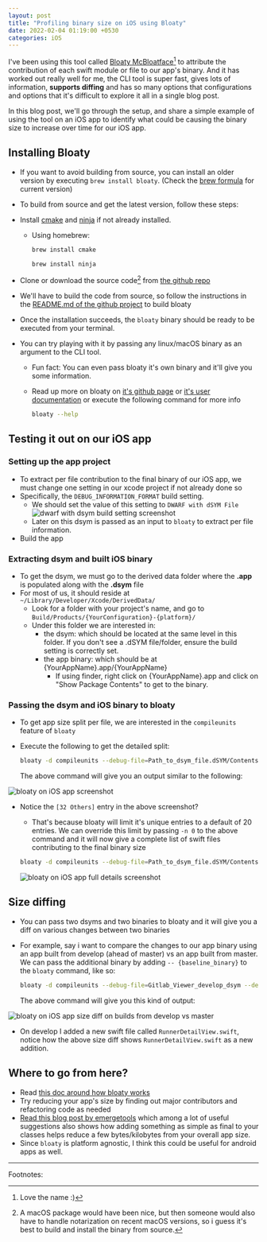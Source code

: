 ```yaml
---
layout: post
title: "Profiling binary size on iOS using Bloaty"
date: 2022-02-04 01:19:00 +0530
categories: iOS
---
```


I've been using this tool called [Bloaty McBloatface](https://github.com/google/bloaty)[^1] to attribute the contribution of each swift module or file to our app's binary. And it has worked out really well for me, the CLI tool is super fast, gives lots of information, **supports diffing** and has so many options that configurations and options that it's difficult to explore it all in a single blog post.

In this blog post, we'll go through the setup, and share a simple example of using the tool on an iOS app to identify what could be causing the binary size to increase over time for our iOS app.

## Installing Bloaty

- If you want to avoid building from source, you can install an older version by executing `brew install bloaty`. (Check the [brew formula](https://formulae.brew.sh/formula/bloaty) for current version)
- To build from source and get the latest version, follow these steps:
- Install [cmake](https://cmake.org/) and [ninja]((https://ninja-build.org/)) if not already installed.
  - Using homebrew:

    ```bash
    brew install cmake
    ```

    ```bash
    brew install ninja
    ```

- Clone or download the source code[^2] from [the github repo](https://github.com/google/bloaty)
- We'll have to build the code from source, so follow the instructions in the [README.md of the github project](https://github.com/google/bloaty) to build bloaty
- Once the installation succeeds, the `bloaty` binary should be ready to be executed from your terminal.
- You can try playing with it by passing any linux/macOS binary as an argument to the CLI tool.
  - Fun fact: You can even pass bloaty it's own binary and it'll give you some information.
  - Read up more on bloaty on [it's github page](https://github.com/google/bloaty) or [it's user documentation](https://github.com/google/bloaty/blob/f01ea59bdda11708d74a3826c23d6e2db6c996f0/doc/using.md) or execute the following command for more info
  
    ```bash
    bloaty --help
    ```

## Testing it out on our iOS app

### Setting up the app project

- To extract per file contribution to the final binary of our iOS app, we must change one setting in our xcode project if not already done so
- Specifically, the `DEBUG_INFORMATION_FORMAT` build setting.
  - We should set the value of this setting to `DWARF with dSYM File`
    ![dwarf with dsym build setting screenshot](/assets/bloaty/2022_02_04_dwarf_with_dsym_build_setting.png)
  - Later on this dsym is passed as an input to `bloaty` to extract per file information.
- Build the app

### Extracting dsym and built iOS binary

- To get the dsym, we must go to the derived data folder where the **.app** is populated along with the **.dsym** file
- For most of us, it should reside at `~/Library/Developer/Xcode/DerivedData/`
  - Look for a folder with your project's name, and go to `Build/Products/{YourConfiguration}-{platform}/`
  - Under this folder we are interested in:
    - the dsym: which should be located at the same level in this folder. If you don't see a .dSYM file/folder, ensure the build setting is correctly set.
    - the app binary: which should be at {YourAppName}.app/{YourAppName}
      - If using finder, right click on {YourAppName}.app and click on "Show Package Contents" to get to the binary.

### Passing the dsym and iOS binary to bloaty

- To get app size split per file, we are interested in the `compileunits` feature of `bloaty`
- Execute the following to get the detailed split:

  ```bash
  bloaty -d compileunits --debug-file=Path_to_dsym_file.dSYM/Contents/Resources/DWARF/{YOUR_APP_NAME} path_to_your_app_binary
  ```

  The above command will give you an output similar to the following:

![bloaty on iOS app screenshot](/assets/bloaty/2022_02_04_bloaty_compile_units_default.png)

- Notice the `[32 Others]` entry in the above screenshot?
  - That's because bloaty will limit it's unique entries to a default of 20 entries. We can override this limit by passing `-n 0` to the above command and it will now give a complete list of swift files contributing to the final binary size

  ```bash
  bloaty -d compileunits --debug-file=Path_to_dsym_file.dSYM/Contents/Resources/DWARF/{YOUR_APP_NAME} path_to_your_app_binary -n 0
  ```

  ![bloaty on iOS app full details screenshot](/assets/bloaty/2022_02_04_bloaty_compile_units_all_details.png)

## Size diffing

- You can pass two dsyms and two binaries to bloaty and it will give you a diff on various changes between two binaries

- For example, say i want to compare the changes to our app binary using an app built from develop (ahead of master) vs an app built from master. We can pass the additional binary by adding `-- {baseline_binary}` to the `bloaty` command, like so:

  ```bash
  bloaty -d compileunits --debug-file=Gitlab_Viewer_develop_dsym --debug-file=Gitlab_Viewer_master_dsym Gitlab_Viewer_develop -- Gitlab_Viewer_master
  ```

  The above command will give you this kind of output:

![bloaty on iOS app size diff on builds from develop vs master](/assets/bloaty/2022_02_04_bloaty_size_diff_develop_vs_master.png)

- On develop I added a new swift file called `RunnerDetailView.swift`, notice how the above size diff shows `RunnerDetailView.swift` as a new addition.

## Where to go from here?

- Read [this doc around how bloaty works](https://github.com/google/bloaty/blob/master/doc/how-bloaty-works.md)
- Try reducing your app's size by finding out major contributors and refactoring code as needed
- [Read this blog post by emergetools](https://www.emergetools.com/blog/posts/SwiftReferenceTypes) which among a lot of useful suggestions also shows how adding something as simple as final to your classes helps reduce a few bytes/kilobytes from your overall app size.
- Since `bloaty` is platform agnostic, I think this could be useful for android apps as well.

----------
Footnotes:

[^1]: Love the name :)

[^2]: A macOS package would have been nice, but then someone would also have to handle notarization on recent macOS versions, so i guess it's best to build and install the binary from source.
